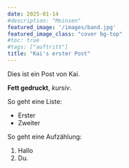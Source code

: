 ```yaml
---
date: 2025-01-14
#description: "Moinsen"
featured_image: '/images/band.jpg'
featured_image_class: "cover bg-top"
#toc: true
#tags: ["auftritt"]
title: "Kai's erster Post"
---
```


Dies ist ein Post von Kai.

**Fett gedruckt**, *kursiv*.

So geht eine Liste:
* Erster
* Zweiter

So geht eine Aufzählung:
1. Hallo
2. Du.

